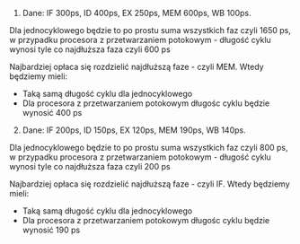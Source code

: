 1. Dane: IF 300ps, ID 400ps, EX 250ps, MEM 600ps, WB 100ps.

Dla jednocyklowego będzie to po prostu suma wszystkich faz czyli 1650 ps,
w przypadku procesora z przetwarzaniem potokowym - długość cyklu wynosi tyle co najdłuższa faza czyli 600 ps

Najbardziej opłaca się rozdzielić najdłuższą faze - czyli MEM. Wtedy będziemy mieli:
- Taką samą długość cyklu dla jednocyklowego
- Dla procesora z przetwarzaniem potokowym długośc cyklu będzie wynosić 400 ps

2. Dane: IF 200ps, ID 150ps, EX 120ps, MEM 190ps, WB 140ps.

Dla jednocyklowego będzie to po prostu suma wszystkich faz czyli 800 ps,
w przypadku procesora z przetwarzaniem potokowym - długość cyklu wynosi tyle co najdłuższa faza czyli 200 ps

Najbardziej opłaca się rozdzielić najdłuższą faze - czyli IF. Wtedy będziemy mieli:
- Taką samą długość cyklu dla jednocyklowego
- Dla procesora z przetwarzaniem potokowym długośc cyklu będzie wynosić 190 ps
